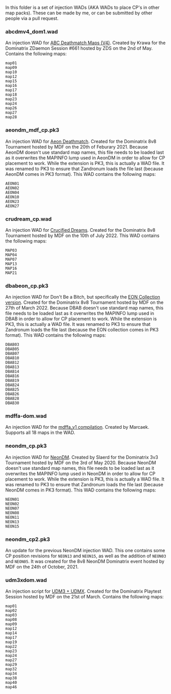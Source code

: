 In this folder is a set of injection WADs (AKA WADs to place CP's in other map packs). These can be made by me, or can be submitted by other people via a pull request. 

### abcdmv4_dom1.wad
An injection WAD for [ABC Deathmatch Maps (V4)](https://www.wad-archive.com/wad/ABC-Deathmatch-maps-1). Created by Krawa for the Dominatrix ZDaemon Session #661 hosted by ZDS on the 2nd of May. Contains the following maps:
```
map01
map09
map10
map12
map15
map16
map17
map18
map23
map24
map26
map27
map28
```

### aeondm_mdf_cp.pk3
An injection WAD for [Aeon Deathmatch](https://www.doomworld.com/idgames/levels/doom2/deathmatch/Ports/megawads/aeondm). Created for the Dominatrix 8v8 Tournament hosted by MDF on the 20th of Feburary 2021. Because AeonDM doesn't use standard map names, this file needs to be loaded last as it overwrites the MAPINFO lump used in AeonDM in order to allow for CP placement to work. While the extension is PK3, this is actually a WAD file. It was renamed to PK3 to ensure that Zandronum loads the file last (because AeonDM comes in PK3 format). This WAD contains the following maps:
```
AEON01
AEON02
AEON04
AEON10
AEON23
AEON27
```

### crudream_cp.wad
An injection WAD for [Crucified Dreams](https://www.doomworld.com/idgames/levels/doom2/deathmatch/Ports/megawads/crudream). Created for the Dominatrix 8v8 Tournament hosted by MDF on the 10th of July 2022. This WAD contains the following maps:
```
MAP03
MAP04
MAP07
MAP13
MAP16
MAP21
```

### dbabeon_cp.pk3
An injection WAD for Don't Be a Bitch, but specifically the [EON Collection version](https://www.wad-archive.com/wad/be4e7fd2b3ae008a4ece98f4f2efab76cce62000). Created for the Dominatrix 8v8 Tournament hosted by MDF on the 27th of March 2022. Because DBAB doesn't use standard map names, this file needs to be loaded last as it overwrites the MAPINFO lump used in DBAB in order to allow for CP placement to work. While the extension is PK3, this is actually a WAD file. It was renamed to PK3 to ensure that Zandronum loads the file last (because the EON collection comes in PK3 format). This WAD contains the following maps:
```
DBAB03
DBAB05
DBAB07
DBAB10
DBAB12
DBAB13
DBAB14
DBAB16
DBAB19
DBAB24
DBAB25
DBAB26
DBAB28
DBAB30
```

### mdffa-dom.wad
An injection WAD for the [mdffa_v1 compilation](https://www.wad-archive.com/wad/4d58151d309d5c199236fd11c8b5bc9e). Created by Marcaek. Supports all 18 maps in the WAD.


### neondm_cp.pk3
An injection WAD for [NeonDM](https://www.doomworld.com/forum/topic/92275-released-neondm/). Created by Slaerd for the Dominatrix 3v3 Tournament hosted by MDF on the 3rd of May 2020. Because NeonDM doesn't use standard map names, this file needs to be loaded last as it overwrites the MAPINFO lump used in NeonDM in order to allow for CP placement to work. While the extension is PK3, this is actually a WAD file. It was renamed to PK3 to ensure that Zandronum loads the file last (because NeonDM comes in PK3 format). This WAD contains the following maps:
```
NEON01
NEON02
NEON07
NEON08
NEON11
NEON13
NEON15
```

### neondm_cp2.pk3
An update for the previous NeonDM injection WAD. This one contains some CP position revisions for `NEON13` and `NEON15`, as well as the addition of `NEON03` and `NEON05`. It was created for the 8v8 NeonDM Dominatrix event hosted by MDF on the 24th of October, 2021.

### udm3xdom.wad
An injection script for [UDM3 + UDMX](http://doomshack.org/wads/udmx_udm3.wad). Created for the Dominatrix Playtest Session hosted by MDF on the 21st of March. Contains the following maps:
```
map01
map02
map03
map08
map09
map12
map14
map17
map19
map22
map23
map24
map27
map29
map32
map34
map38
map40
map46
```
